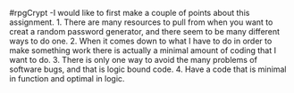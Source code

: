 #rpgCrypt
-I would like to first make a couple of points about this assignment.
    1. There are many resources to pull from when you want to creat a random password generator, and there seem to be many different ways to do one.
    2. When it comes down to what I have to do in order to make something work there is actually a minimal amount of coding that I want to do. 
    3. There is only one way to avoid the many problems of software bugs, and that is logic bound code.
    4. Have a code that is minimal in function and optimal in logic. 
